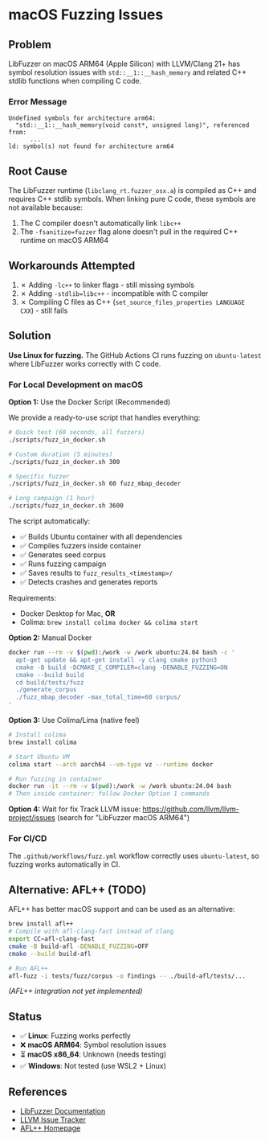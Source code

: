 # macOS Fuzzing Issues

## Problem

LibFuzzer on macOS ARM64 (Apple Silicon) with LLVM/Clang 21+ has symbol resolution issues with `std::__1::__hash_memory` and related C++ stdlib functions when compiling C code.

### Error Message
```
Undefined symbols for architecture arm64:
  "std::__1::__hash_memory(void const*, unsigned long)", referenced from:
      ...
ld: symbol(s) not found for architecture arm64
```

## Root Cause

The LibFuzzer runtime (`libclang_rt.fuzzer_osx.a`) is compiled as C++ and requires C++ stdlib symbols. When linking pure C code, these symbols are not available because:
1. The C compiler doesn't automatically link `libc++`
2. The `-fsanitize=fuzzer` flag alone doesn't pull in the required C++ runtime on macOS ARM64

## Workarounds Attempted

1. ✗ Adding `-lc++` to linker flags - still missing symbols
2. ✗ Adding `-stdlib=libc++` - incompatible with C compiler
3. ✗ Compiling C files as C++ (`set_source_files_properties LANGUAGE CXX`) - still fails

## Solution

**Use Linux for fuzzing.** The GitHub Actions CI runs fuzzing on `ubuntu-latest` where LibFuzzer works correctly with C code.

### For Local Development on macOS

**Option 1:** Use the Docker Script (Recommended)

We provide a ready-to-use script that handles everything:

```bash
# Quick test (60 seconds, all fuzzers)
./scripts/fuzz_in_docker.sh

# Custom duration (5 minutes)
./scripts/fuzz_in_docker.sh 300

# Specific fuzzer
./scripts/fuzz_in_docker.sh 60 fuzz_mbap_decoder

# Long campaign (1 hour)
./scripts/fuzz_in_docker.sh 3600
```

The script automatically:
- ✅ Builds Ubuntu container with all dependencies
- ✅ Compiles fuzzers inside container
- ✅ Generates seed corpus
- ✅ Runs fuzzing campaign
- ✅ Saves results to `fuzz_results_<timestamp>/`
- ✅ Detects crashes and generates reports

Requirements:
- Docker Desktop for Mac, **OR**
- Colima: `brew install colima docker && colima start`

**Option 2:** Manual Docker
```bash
docker run --rm -v $(pwd):/work -w /work ubuntu:24.04 bash -c '
  apt-get update && apt-get install -y clang cmake python3
  cmake -B build -DCMAKE_C_COMPILER=clang -DENABLE_FUZZING=ON
  cmake --build build
  cd build/tests/fuzz
  ./generate_corpus
  ./fuzz_mbap_decoder -max_total_time=60 corpus/
'
```

**Option 3:** Use Colima/Lima (native feel)
```bash
# Install colima
brew install colima

# Start Ubuntu VM
colima start --arch aarch64 --vm-type vz --runtime docker

# Run fuzzing in container
docker run -it --rm -v $(pwd):/work -w /work ubuntu:24.04 bash
# Then inside container: follow Docker Option 1 commands
```

**Option 4:** Wait for fix
Track LLVM issue: https://github.com/llvm/llvm-project/issues (search for "LibFuzzer macOS ARM64")

### For CI/CD

The `.github/workflows/fuzz.yml` workflow correctly uses `ubuntu-latest`, so fuzzing works automatically in CI.

## Alternative: AFL++ (TODO)

AFL++ has better macOS support and can be used as an alternative:

```bash
brew install afl++
# Compile with afl-clang-fast instead of clang
export CC=afl-clang-fast
cmake -B build-afl -DENABLE_FUZZING=OFF
cmake --build build-afl

# Run AFL++
afl-fuzz -i tests/fuzz/corpus -o findings -- ./build-afl/tests/...
```

*(AFL++ integration not yet implemented)*

## Status

- ✅ **Linux**: Fuzzing works perfectly
- ❌ **macOS ARM64**: Symbol resolution issues
- ⏳ **macOS x86_64**: Unknown (needs testing)
- ✅ **Windows**: Not tested (use WSL2 + Linux)

## References

- [LibFuzzer Documentation](https://llvm.org/docs/LibFuzzer.html)
- [LLVM Issue Tracker](https://github.com/llvm/llvm-project/issues)
- [AFL++ Homepage](https://github.com/AFLplusplus/AFLplusplus)
